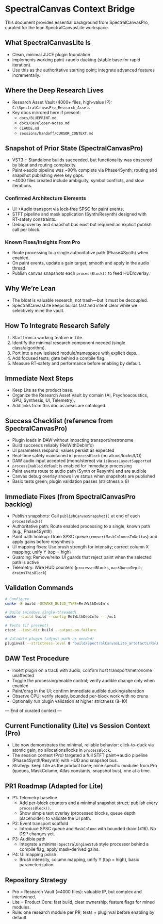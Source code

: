 # SpectralCanvas Context Bridge

This document provides essential background from SpectralCanvasPro, curated for the lean SpectralCanvasLite workspace.

## What SpectralCanvasLite Is
- Clean, minimal JUCE plugin foundation.
- Implements working paint→audio ducking (stable base for rapid iteration).
- Use this as the authoritative starting point; integrate advanced features incrementally.

## Where the Deep Research Lives
- Research Asset Vault (4000+ files, high‑value IP): `C:\SpectralCanvasPro_Research_Assets`
- Key docs mirrored here if present:
  - `docs/BLUEPRINT.md`
  - `docs/Developer-Notes.md`
  - `CLAUDE.md`
  - `sessions/handoff/CURSOR_CONTEXT.md`

## Snapshot of Prior State (SpectralCanvasPro)
- VST3 + Standalone builds succeeded, but functionality was obscured by bloat and routing complexity.
- Paint→audio pipeline was ~90% complete via Phase4Synth; routing and snapshot publishing were key gaps.
- ~4000 files created include ambiguity, symbol conflicts, and slow iterations.

### Confirmed Architecture Elements
- UI→Audio transport via lock‑free SPSC for paint events.
- STFT pipeline and mask application (Synth/Resynth) designed with RT‑safety constraints.
- Debug overlay and snapshot bus exist but required an explicit publish call per block.

### Known Fixes/Insights From Pro
- Route processing to a single authoritative path (Phase4Synth) when enabled.
- On paint events, update a gain target; smooth and apply in the audio thread.
- Publish canvas snapshots each `processBlock()` to feed HUD/overlay.

## Why We’re Lean
- The bloat is valuable research, not trash—but it must be decoupled.
- SpectralCanvasLite keeps builds fast and intent clear while we selectively mine the vault.

## How To Integrate Research Safely
1. Start from a working feature in Lite.
2. Identify the minimal research component needed (single class/algorithm).
3. Port into a new isolated module/namespace with explicit deps.
4. Add focused tests; gate behind a compile flag.
5. Measure RT‑safety and performance before enabling by default.

## Immediate Next Steps
- Keep Lite as the product base.
- Organize the Research Asset Vault by domain (AI, Psychoacoustics, GPU, Synthesis, UI, Telemetry).
- Add links from this doc as areas are cataloged.

## Success Checklist (reference from SpectralCanvasPro)
- Plugin loads in DAW without impacting transport/metronome
- Build succeeds reliably (RelWithDebInfo)
- UI parameters respond; values persist as expected
- Real‑time safety maintained in `processBlock` (no allocs/locks/I/O)
- DAW audio input accepted (mono/stereo) via `isBusesLayoutSupported`
- `processEnabled` default is enabled for immediate processing
- Paint events route to audio path (Synth or Resynth) and are audible
- Canvas debug overlay shows live status when snapshots are published
- Basic tests green; plugin validation passes (strictness ≥ 8)

## Immediate Fixes (from SpectralCanvasPro backlog)
- Publish snapshots: Call `publishCanvasSnapshot()` at end of each `processBlock()`
- Authoritative path: Route enabled processing to a single, known path (e.g., Phase4Synth)
- Paint path hookup: Drain SPSC queue (`convertMaskColumnsToDeltas`) and apply gains before resynthesis
- UI mapping fixes: Use brush strength for intensity; correct column X mapping; unify Y (top = high)
- Guarding: Remove/relax UI guards that reject paint when the selected path is active
- Telemetry: Wire HUD counters (`processedBlocks`, `maskQueueDepth`, `drainsThisBlock`)

## Validation Commands
```bash
# Configure
cmake -B build -DCMAKE_BUILD_TYPE=RelWithDebInfo

# Build (Windows single-threaded)
cmake --build build --config RelWithDebInfo -- /m:1

# Tests (if present)
ctest --test-dir build --output-on-failure

# Validate plugin (adjust path as needed)
pluginval --strictness-level 8 "build/SpectralCanvasLite_artefacts/RelWithDebInfo/VST3/SpectralCanvasLite.vst3"
```

## DAW Test Procedure
- Insert plugin on a track with audio; confirm host transport/metronome unaffected
- Toggle the processing/enable control; verify audible change only when enabled
- Paint/drag in the UI; confirm immediate audible ducking/alteration
- Observe CPU; verify steady, bounded per-block work with no xruns
- Optionally run plugin validation at higher strictness (8–10)

— End of curated context —

## Current Functionality (Lite) vs Session Context (Pro)
- Lite now demonstrates the minimal, reliable behavior: click-to-duck via atomic gain, no allocations/locks in `processBlock`.
- The session context (Pro) targeted a full STFT paint→audio pipeline (Phase4Synth/Resynth) with HUD and snapshot bus.
- Strategy: keep Lite as the product base; mine specific modules from Pro (queues, MaskColumn, Atlas constants, snapshot bus), one at a time.

## PR1 Roadmap (Adapted for Lite)
- P1: Telemetry baseline
  - Add per-block counters and a minimal snapshot struct; publish every `processBlock()`.
  - Show simple text overlay (processed blocks, queue depth placeholder) to validate the UI path.
- P2: Event transport scaffold
  - Introduce SPSC queue and `MaskColumn` with bounded drain (≤16). No DSP changes yet.
- P3: Audible path
  - Integrate a minimal `SpectralEngineStub` style processor behind a compile flag; apply mask-derived gains.
- P4: UI mapping polish
  - Brush intensity, column mapping, unify Y (top = high), basic parameterization.

## Repository Strategy
- Pro = Research Vault (≈4000 files): valuable IP, but complex and intertwined.
- Lite = Product Core: fast build, clear ownership, feature flags for mined modules.
- Rule: one research module per PR; tests + pluginval before enabling by default.
